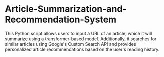 # Article-Summarization-and-Recommendation-System
This Python script allows users to input a URL of an article, which it will summarize using a transformer-based model. Additionally, it searches for similar articles using Google's Custom Search API and provides personalized article recommendations based on the user's reading history.

